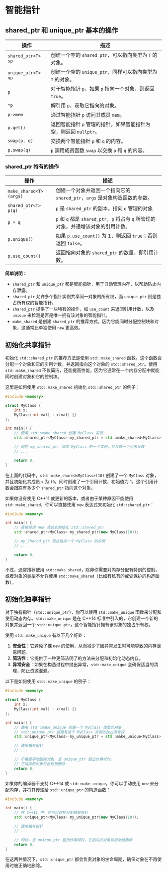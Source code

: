 # 智能指针


## shared_ptr 和 unique_ptr 基本的操作

| 操作                 | 描述                                       |
|--------------------|------------------------------------------|
| `shared_ptr<T> sp` | 创建一个空的 `shared_ptr`，可以指向类型为 `T` 的对象。     |
| `unique_ptr<T> up` | 创建一个空的 `unique_ptr`，同样可以指向类型为 `T` 的对象。   |
| `p`                | 对于智能指针 `p`，如果 `p` 指向一个对象，则返回 `true`。     |
| `*p`               | 解引用 `p`，获取它指向的对象。                        |
| `p->mem`           | 通过智能指针 `p` 访问其成员 `mem`。                  |
| `p.get()`          | 返回智能指针 `p` 管理的指针。如果智能指针为空，则返回 `nullptr`。 |
| `swap(p, q)`       | 交换两个智能指针 `p` 和 `q` 的内容。                  |
| `p.swap(q)`        | `p` 调用成员函数 `swap` 以交换 `p` 和 `q` 的内容。     |

### shared_ptr 特有的操作

| 操作                     | 描述                                                        |
|------------------------|-----------------------------------------------------------|
| `make_shared<T>(args)` | 创建一个对象并返回一个指向它的 `shared_ptr`，`args` 是对象构造函数的参数。           |
| `shared_ptr<T> p(q)`   | `p` 是 `shared_ptr` 的副本，指向 `q` 管理的对象                       |
| `p = q`                | `p` 和 `q` 都是 `shared_ptr`，`p` 将占有 `q` 所管理的对象，并递增该对象的引用计数。 |
| `p.unique()`           | 如果 `p.use_count()` 为 1，则返回 `true`；否则返回 `false`。           |
| `p.use_count()`        | 返回指向对象的 `shared_ptr` 的数量，即引用计数。                           |

**简单说明：**
- `shared_ptr` 和 `unique_ptr` 都是智能指针，用于自动管理内存，以帮助防止内存泄露。
- `shared_ptr` 允许多个指针实例共享同一对象的所有权，而 `unique_ptr` 则是独占所有权的智能指针。
- `shared_ptr` 提供了一些特有的操作，如 `use_count` 来返回引用计数，以及 `unique` 来检测是否是唯一拥有该对象的智能指针。
- `make_shared` 是创建 `shared_ptr` 的推荐方式，因为它能同时分配控制块和对象，这通常比单独使用 `new` 更高效。

## 初始化共享指针
初始化 `std::shared_ptr` 的推荐方法是使用 `std::make_shared` 函数。这个函数会分配一个对象和它的引用计数，并返回指向这个对象的 `std::shared_ptr`。使用 `std::make_shared` 不仅简洁，还能提高性能，因为它通常在一个内存分配中就能同时创建对象和它的控制块。

这里是如何使用 `std::make_shared` 初始化 `std::shared_ptr` 的例子：

```c++
#include <memory>

struct MyClass {
    int x;
    MyClass(int val) : x(val) {}
};

int main() {
    // 使用 std::make_shared 创建 MyClass 实例
    std::shared_ptr<MyClass> my_shared_ptr = std::make_shared<MyClass>(10);

    // 现在 my_shared_ptr 指向 MyClass 的一个实例，并且有一个引用计数
    // ...

    return 0;
}
```

在上面的代码中，`std::make_shared<MyClass>(10)` 创建了一个 `MyClass` 对象，并且初始化其成员 `x` 为 `10`。同时创建了一个引用计数，初始值为 1，这个引用计数会跟踪有多少个 `shared_ptr` 指向这个对象。

如果你没有使用 C++11 或更新的版本，或者由于某种原因不能使用 `std::make_shared`，你可以直接使用 `new` 表达式来初始化 `std::shared_ptr`：

```c++
#include <memory>

int main() {
    // 直接使用 new 表达式初始化 std::shared_ptr
    std::shared_ptr<MyClass> my_shared_ptr(new MyClass(10));

    // my_shared_ptr 现在指向一个 MyClass 的实例
    // ...

    return 0;
}
```

不过，通常推荐使用 `std::make_shared`，除非你需要对内存分配有特别的控制，或者对象的类型不允许使用 `std::make_shared`（比如有私有的或受保护的构造函数）。
## 初始化独享指针
对于独有指针（`std::unique_ptr`），你可以使用 `std::make_unique` 函数来分配和使用动态内存。`std::make_unique` 是在 C++14 标准中引入的，它创建一个新的对象并返回一个 `std::unique_ptr`，这个智能指针拥有该对象的独占所有权。

使用 `std::make_unique` 有以下几个好处：

1. **安全性**：它避免了裸 `new` 的使用，从而减少了因异常发生时可能导致的内存泄露问题。
2. **简洁性**：它提供了一种更简洁明了的方法来分配和初始化动态内存。
3. **异常安全**：如果在构造过程中抛出异常，`std::make_unique` 会确保适当的清理，防止资源泄漏。

以下是如何使用 `std::make_unique` 的例子：

```c++
#include <memory>

struct MyClass {
    int x;
    MyClass(int val) : x(val) {}
};

int main() {
    // 使用 std::make_unique 创建一个 MyClass 类型的对象
    // std::unique_ptr 将拥有这个 MyClass 实例的独占所有权
    std::unique_ptr<MyClass> my_unique_ptr = std::make_unique<MyClass>(10);

    // 使用独有指针
    // ...

    // 不需要手动删除对象，当 unique_ptr 超出作用域时，
    // 它指向的对象将自动被删除
    return 0;
}
```

如果你的编译器不支持 C++14 或 `std::make_unique`，你可以手动使用 `new` 来分配内存，并将其传递给 `std::unique_ptr` 的构造函数：

```c++
#include <memory>

int main() {
    // 在 C++11 中，你可以这样分配独有指针
    std::unique_ptr<MyClass> my_unique_ptr(new MyClass(10));

    // 使用独有指针
    // ...

    // 同样，当 unique_ptr 超出作用域时，它指向的对象将自动被删除
    return 0;
}
```

在这两种情况下，`std::unique_ptr` 都会负责对象的生命周期，确保对象在不再使用时被正确地删除。

